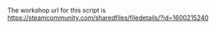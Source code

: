 The workshop url for this script is https://steamcommunity.com/sharedfiles/filedetails/?id=1600215240

